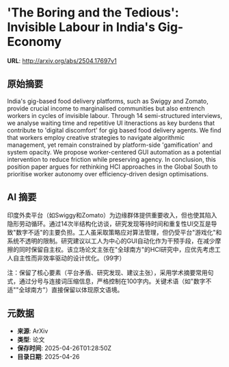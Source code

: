 # 'The Boring and the Tedious': Invisible Labour in India's Gig-Economy

**URL**: http://arxiv.org/abs/2504.17697v1

## 原始摘要

India's gig-based food delivery platforms, such as Swiggy and Zomato, provide
crucial income to marginalised communities but also entrench workers in cycles
of invisible labour. Through 14 semi-structured interviews, we analyse waiting
time and repetitive UI itneractions as key burdens that contribute to 'digital
discomfort' for gig based food delivery agents. We find that workers employ
creative strategies to navigate algorithmic management, yet remain constrained
by platform-side 'gamification' and system opacity. We propose worker-centered
GUI automation as a potential intervention to reduce friction while preserving
agency. In conclusion, this position paper argues for rethinking HCI approaches
in the Global South to prioritise worker autonomy over efficiency-driven design
optimisations.


## AI 摘要

印度外卖平台（如Swiggy和Zomato）为边缘群体提供重要收入，但也使其陷入隐形劳动循环。通过14次半结构化访谈，研究发现等待时间和重复性UI交互是导致"数字不适"的主要负担。工人虽采取策略应对算法管理，但仍受平台"游戏化"和系统不透明的限制。研究建议以工人为中心的GUI自动化作为干预手段，在减少摩擦的同时保留自主权。该立场论文主张在"全球南方"的HCI研究中，应优先考虑工人自主性而非效率驱动的设计优化。（99字）  

注：保留了核心要素（平台矛盾、研究发现、建议主张），采用学术摘要常用句式，通过分号与连接词压缩信息，严格控制在100字内。关键术语（如"数字不适""全球南方"）直接保留以体现原文语境。

## 元数据

- **来源**: ArXiv
- **类型**: 论文
- **保存时间**: 2025-04-26T01:28:50Z
- **目录日期**: 2025-04-26
